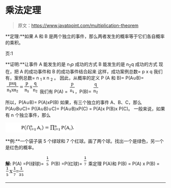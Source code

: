 # 乘法定理

> 原文：<https://www.javatpoint.com/multiplication-theorem>

**定理:**如果 A 和 B 是两个独立的事件，那么两者发生的概率等于它们各自概率的乘积。

页:1

**证明:**让事件
A 能发生的是 n<sub>1</sub>p 成功的方式
B 能发生的是 n<sub>2</sub>q 成功的方式
现在，把 A 的成功事件和 B 的成功事件结合起来
这样，成功案例总数= p x q
我们有，案例总数= n <sub>1</sub> x n <sub>2</sub> 。
因此，从概率的定义
P (A 和 B)= P(A∪B)=![Multiplication Theorem](img/2412a7acdcbb41b5a896bef5fd96f694.png)
我们有 P(A) = ![Multiplication Theorem](img/56dcede43cc5a447e9f59b9eb74732b4.png)，P(B)= ![Multiplication Theorem](img/e57958712f049b82b23f260d96f82c3a.png)

所以，P(A∪B)= P(A)xP(B)
如果，有三个独立的事件 A、B、C，那么
P(A∪B∪C)= P((A∪B)∪C)= P(A∪B)xP(C)
= P(A)x P(B)x P(C)。
一般来说，如果有 n 个独立事件，那么

![Multiplication Theorem](img/923459348ef89cd68234daba6b638712.png)

**例:**一个袋子装 5 个绿球和 7 个红球。画了两个球。找出一个是绿色，另一个是红色的概率。

**解:** P(A) =P(绿球)= ![Multiplication Theorem](img/918b873f0ba6f82ade6db4b0dadf86d3.png)
P(B) =P(红球)= ![Multiplication Theorem](img/69230359c72ba8a6cfe50c33a3f44a22.png)
乘定理
P(A)和 P(B) = P(A) x P(B) = ![Multiplication Theorem](img/ccd18f447c306e316e5f853b22dfe728.png)

* * *